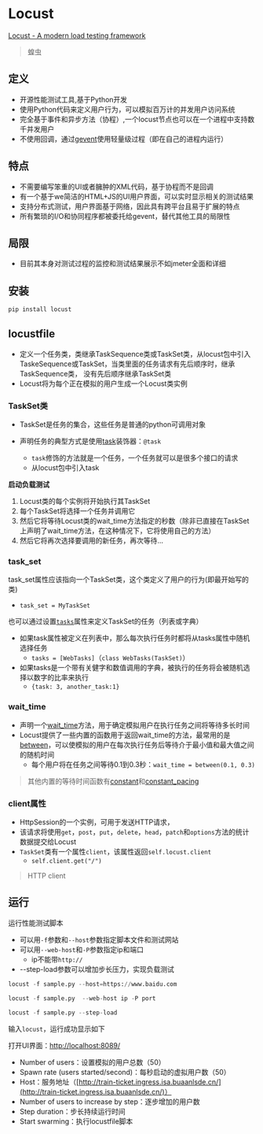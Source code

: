 # Locust

[Locust - A modern load testing framework](https://locust.io/)

> 蝗虫

## 定义

- 开源性能测试工具,基于Python开发
- 使用Python代码来定义用户行为，可以模拟百万计的并发用户访问系统
- 完全基于事件和异步方法（协程）,一个locust节点也可以在一个进程中支持数千并发用户
- 不使用回调，通过[gevent](http://www.gevent.org/)使用轻量级过程（即在自己的进程内运行）

## 特点

- 不需要编写笨重的UI或者臃肿的XML代码，基于协程而不是回调
- 有一个基于we简洁的HTML+JS的UI用户界面，可以实时显示相关的测试结果
- 支持分布式测试，用户界面基于网络，因此具有跨平台且易于扩展的特点
- 所有繁琐的I/O和协同程序都被委托给gevent，替代其他工具的局限性

## 局限

- 目前其本身对测试过程的监控和测试结果展示不如jmeter全面和详细


## 安装

```bash
pip install locust
```

## locustfile

- 定义一个任务类，类继承TaskSequence类或TaskSet类，从locust包中引入TaskeSequence或TaskSet，当类里面的任务请求有先后顺序时，继承TaskSequence类， 没有先后顺序继承TaskSet类
- Locust将为每个正在模拟的用户生成一个Locust类实例


### TaskSet类

- TaskSet是任务的集合，这些任务是普通的python可调用对象

- 声明任务的典型方式是使用[task](https://docs.locust.io/en/stable/api.html#locust.core.task)装饰器：`@task`
  - `task`修饰的方法就是一个任务，一个任务就可以是很多个接口的请求
  - 从locust包中引入task




**启动负载测试**

1. Locust类的每个实例将开始执行其TaskSet
2. 每个TaskSet将选择一个任务并调用它
3. 然后它将等待Locust类的wait_time方法指定的秒数（除非已直接在TaskSet上声明了wait_time方法，在这种情况下，它将使用自己的方法）
4. 然后它将再次选择要调用的新任务，再次等待...



### task_set

task_set属性应该指向一个TaskSet类，这个类定义了用户的行为(即最开始写的类)

- `task_set = MyTaskSet`

也可以通过设置[`tasks`](https://docs.locust.io/en/stable/api.html#locust.core.TaskSet.tasks)属性来定义TaskSet的任务（列表或字典）

- 如果task属性被定义在列表中，那么每次执行任务时都将从tasks属性中随机选择任务
  - `tasks = [WebTasks]`（`class WebTasks(TaskSet)`）
- 如果tasks是一个带有关健字和数值调用的字典，被执行的任务将会被随机选择以数字的比率来执行
  - `{task: 3, another_task:1}`

### wait_time

- 声明一个[wait_time](https://docs.locust.io/en/stable/api.html#locust.core.Locust.wait_time)方法，用于确定模拟用户在执行任务之间将等待多长时间
- Locust提供了一些内置的函数用于返回wait_time的方法，最常用的是[between](https://docs.locust.io/en/stable/api.html#locust.wait_time.between)，可以使模拟的用户在每次执行任务后等待介于最小值和最大值之间的随机时间
  - 每个用户将在任务之间等待0.1到0.3秒：`wait_time = between(0.1, 0.3)`	

> 其他内置的等待时间函数有[constant](https://docs.locust.io/en/stable/api.html#locust.wait_time.constant)和[constant_pacing](https://docs.locust.io/en/stable/api.html#locust.wait_time.constant_pacing)



### client属性

- HttpSession的一个实例，可用于发送HTTP请求，
- 该请求将使用`get`，`post`，`put`，`delete`，`head`，`patch`和`options`方法的统计数据提交给Locust
- `TaskSet`类有一个属性`client`，该属性返回`self.locust.client`
  - `self.client.get("/")`

> HTTP client



## 运行

运行性能测试脚本

- 可以用`-f`参数和`--host`参数指定脚本文件和测试网站
- 可以用`--web-host`和`-P`参数指定ip和端口
  - ip不能带`http://`
- --step-load参数可以增加步长压力，实现负载测试
```python
locust -f sample.py --host=https://www.baidu.com

locust -f sample.py  --web-host ip -P port

locust -f sample.py --step-load
```

输入`locust`，运行成功显示如下



打开UI界面：[http://localhost:8089/](http://localhost:8089/)

- Number of users：设置模拟的用户总数（50）
- Spawn rate (users started/second)：每秒启动的虚拟用户数（50）
- Host：服务地址（[http://train-ticket.ingress.isa.buaanlsde.cn/](http://train-ticket.ingress.isa.buaanlsde.cn/)）
- Number of users to increase by step：逐步增加的用户数
- Step duration：步长持续运行时间
- Start swarming：执行locustfile脚本



